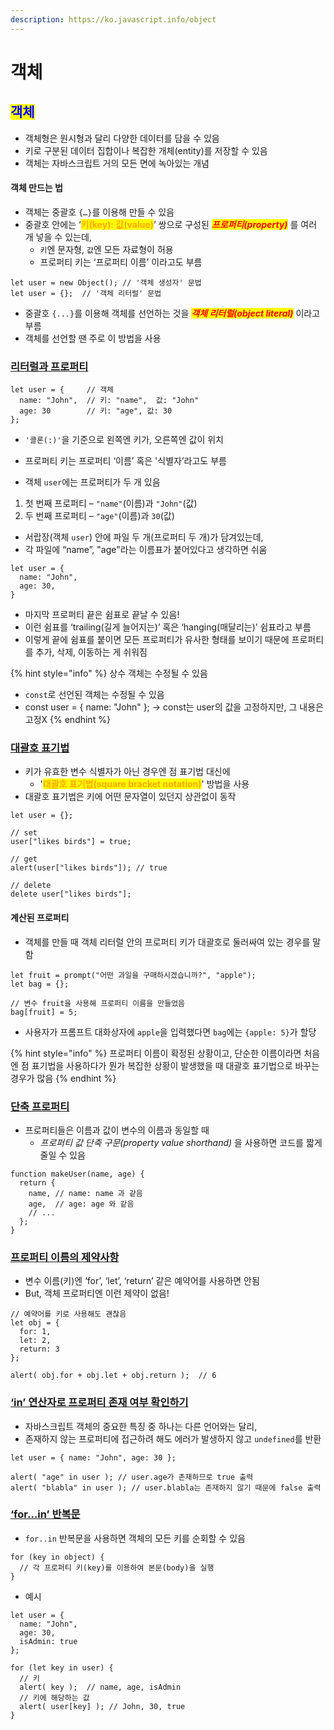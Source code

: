 ```yaml
---
description: https://ko.javascript.info/object
---
```


# 객체

## <mark style="color:blue;">객체</mark>

* 객체형은 원시형과 달리 다양한 데이터를 담을 수 있음
* 키로 구분된 데이터 집합이나 복잡한 개체(entity)를 저장할 수 있음
* 객체는 자바스크립트 거의 모든 면에 녹아있는 개념



#### 객체 만드는 법

* 객체는 중괄호 `{…}`를 이용해 만들 수 있음
* 중괄호 안에는 ‘<mark style="color:orange;">**키(key): 값(value)**</mark>’ 쌍으로 구성된 _<mark style="color:red;">**프로퍼티(property)**</mark>_ 를 여러 개 넣을 수 있는데,&#x20;
  * `키`엔 문자형, `값`엔 모든 자료형이 허용
  * 프로퍼티 키는 ‘프로퍼티 이름’ 이라고도 부름 &#x20;

```
let user = new Object(); // '객체 생성자' 문법
let user = {};  // '객체 리터럴' 문법
```

* 중괄호 `{...}`를 이용해 객체를 선언하는 것을 _<mark style="color:red;">**객체 리터럴(object literal)**</mark>_ 이라고 부름&#x20;
* 객체를 선언할 땐 주로 이 방법을 사용



### [리터럴과 프로퍼티](https://ko.javascript.info/object#ref-410)

```
let user = {     // 객체
  name: "John",  // 키: "name",  값: "John"
  age: 30        // 키: "age", 값: 30
};
```

* `'콜론(:)'`을 기준으로 왼쪽엔 키가, 오른쪽엔 값이 위치
* 프로퍼티 키는 프로퍼티 ‘이름’ 혹은 '식별자’라고도 부름



* 객체 `user`에는 프로퍼티가 두 개 있음

1. 첫 번째 프로퍼티 – `"name"`(이름)과 `"John"`(값)
2. 두 번째 프로퍼티 – `"age"`(이름)과 `30`(값)



* 서랍장(객체 `user`) 안에 파일 두 개(프로퍼티 두 개)가 담겨있는데,&#x20;
* 각 파일에 “name”, "age"라는 이름표가 붙어있다고 생각하면 쉬움



```
let user = {
  name: "John",
  age: 30,
}
```

* 마지막 프로퍼티 끝은 쉼표로 끝날 수 있음!
* 이런 쉼표를 ‘trailing(길게 늘어지는)’ 혹은 ‘hanging(매달리는)’ 쉼표라고 부름
* 이렇게 끝에 쉼표를 붙이면 모든 프로퍼티가 유사한 형태를 보이기 때문에 프로퍼티를 추가, 삭제, 이동하는 게 쉬워짐

{% hint style="info" %}
상수 객체는 수정될 수 있음

* `const`로 선언된 객체는 수정될 수 있음
* const user = { name: "John" }; -> const는 user의 값을 고정하지만, 그 내용은 고정X  &#x20;
{% endhint %}



### [대괄호 표기법](https://ko.javascript.info/object#ref-411)

* 키가 유효한 변수 식별자가 아닌 경우엔 점 표기법 대신에
  * '<mark style="color:orange;">**대괄호 표기법(square bracket notation)**</mark>' 방법을 사용&#x20;
* 대괄호 표기법은 키에 어떤 문자열이 있던지 상관없이 동작

```
let user = {};

// set
user["likes birds"] = true;

// get
alert(user["likes birds"]); // true

// delete
delete user["likes birds"];
```



#### 계산된 프로퍼티

* 객체를 만들 때 객체 리터럴 안의 프로퍼티 키가 대괄호로 둘러싸여 있는 경우를 말함

```
let fruit = prompt("어떤 과일을 구매하시겠습니까?", "apple");
let bag = {};

// 변수 fruit을 사용해 프로퍼티 이름을 만들었음
bag[fruit] = 5;
```

* 사용자가 프롬프트 대화상자에 `apple`을 입력했다면 `bag`에는 `{apple: 5}`가 할당

{% hint style="info" %}
프로퍼티 이름이 확정된 상황이고, 단순한 이름이라면 처음엔 점 표기법을 사용하다가 뭔가 복잡한 상황이 발생했을 때 대괄호 표기법으로 바꾸는 경우가 많음
{% endhint %}



### [단축 프로퍼티](https://ko.javascript.info/object#ref-413)

* 프로퍼티들은 이름과 값이 변수의 이름과 동일할 때&#x20;
  * _프로퍼티 값 단축 구문(property value shorthand)_ 을 사용하면 코드를 짧게 줄일 수 있음

```
function makeUser(name, age) {
  return {
    name, // name: name 과 같음
    age,  // age: age 와 같음
    // ...
  };
}
```



### [프로퍼티 이름의 제약사항](https://ko.javascript.info/object#ref-414)

* 변수 이름(키)엔 ‘for’, ‘let’, ‘return’ 같은 예약어를 사용하면 안됨
* But, 객체 프로퍼티엔 이런 제약이 없음!

```
// 예약어를 키로 사용해도 괜찮음
let obj = {
  for: 1,
  let: 2,
  return: 3
};

alert( obj.for + obj.let + obj.return );  // 6
```



### [‘in’ 연산자로 프로퍼티 존재 여부 확인하기](https://ko.javascript.info/object#ref-415)

* 자바스크립트 객체의 중요한 특징 중 하나는 다른 언어와는 달리,&#x20;
* 존재하지 않는 프로퍼티에 접근하려 해도 에러가 발생하지 않고 `undefined`를 반환

```
let user = { name: "John", age: 30 };

alert( "age" in user ); // user.age가 존재하므로 true 출력
alert( "blabla" in user ); // user.blabla는 존재하지 않기 때문에 false 출력
```



### [‘for…in’ 반복문](https://ko.javascript.info/object#ref-416)

* `for..in` 반복문을 사용하면 객체의 모든 키를 순회할 수 있음

```
for (key in object) {
  // 각 프로퍼티 키(key)를 이용하여 본문(body)을 실행
}
```

* 예시

```
let user = {
  name: "John",
  age: 30,
  isAdmin: true
};

for (let key in user) {
  // 키
  alert( key );  // name, age, isAdmin
  // 키에 해당하는 값
  alert( user[key] ); // John, 30, true
}
```

